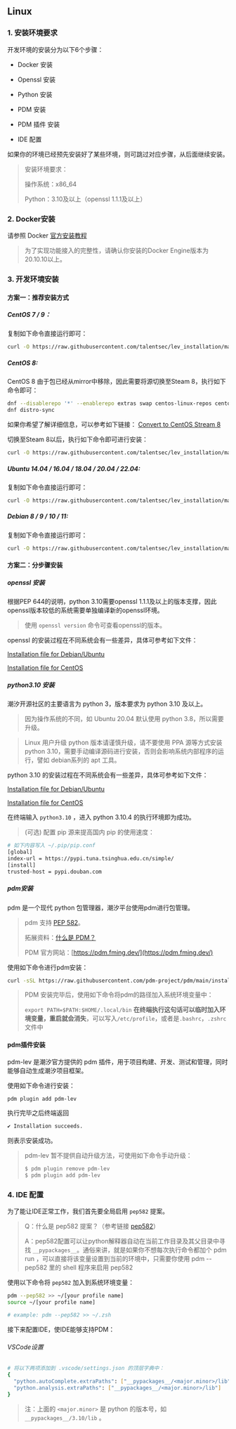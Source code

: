 ## Linux

### 1. 安装环境要求

开发环境的安装分为以下6个步骤：

- Docker 安装

- Openssl 安装

- Python 安装

- PDM 安装

- PDM 插件 安装

- IDE 配置

如果你的环境已经预先安装好了某些环境，则可跳过对应步骤，从后面继续安装。

> 安装环境要求：
>
> 操作系统：x86_64
>
> Python：3.10及以上（openssl 1.1.1及以上）

### 2. Docker安装

请参照 Docker [官方安装教程](https://docs.docker.com/engine/install/)

> 为了实现功能接入的完整性，请确认你安装的Docker Engine版本为20.10.10以上。

### 3. 开发环境安装

#### 方案一：推荐安装方式

##### CentOS 7 / 9：

复制如下命令直接运行即可：

```bash
curl -O https://raw.githubusercontent.com/talentsec/lev_installation/main/lev_installation_for_centos.sh && chmod +x lev_installation_for_centos.sh && source ./lev_installation_for_centos.sh
```

##### CentOS 8:

CentOS 8 由于包已经从mirror中移除，因此需要将源切换至Steam 8，执行如下命令即可：

```bash
dnf --disablerepo '*' --enablerepo extras swap centos-linux-repos centos-stream-repos
dnf distro-sync
```

如果你希望了解详细信息，可以参考如下链接：
[Convert to CentOS Stream 8](https://www.centos.org/news-and-events/convert-to-stream-8/)

切换至Steam 8以后，执行如下命令即可进行安装：

```bash
curl -O https://raw.githubusercontent.com/talentsec/lev_installation/main/lev_installation_for_centos.sh && chmod +x lev_installation_for_centos.sh && source ./lev_installation_for_centos.sh
```

##### Ubuntu 14.04 / 16.04 / 18.04 / 20.04 / 22.04:

复制如下命令直接运行即可：

```bash
curl -O https://raw.githubusercontent.com/talentsec/lev_installation/main/lev_installation_for_debian_and_ubuntu.sh && chmod +x lev_installation_for_debian_and_ubuntu.sh && source ./lev_installation_for_debian_and_ubuntu.sh
```

##### Debian 8 / 9 / 10 / 11:
复制如下命令直接运行即可：

```bash
curl -O https://raw.githubusercontent.com/talentsec/lev_installation/main/lev_installation_for_debian_and_ubuntu.sh && chmod +x lev_installation_for_debian_and_ubuntu.sh && source ./lev_installation_for_debian_and_ubuntu.sh
```

#### 方案二：分步骤安装
##### openssl 安装
根据PEP 644的说明，python 3.10需要openssl 1.1.1及以上的版本支撑，因此openssl版本较低的系统需要单独编译新的openssl环境。

> 使用 `openssl version` 命令可查看openssl的版本。

openssl 的安装过程在不同系统会有一些差异，具体可参考如下文件：

[Installation file for Debian/Ubuntu](https://raw.githubusercontent.com/talentsec/lev_installation/main/lev_installation_for_debian_and_ubuntu.sh)

[Installation file for CentOS](https://raw.githubusercontent.com/talentsec/lev_installation/main/lev_installation_for_centos.sh)

#####  python3.10 安装

潮汐开源社区的主要语言为 python 3，版本要求为 python 3.10 及以上。

> 因为操作系统的不同，如 Ubuntu 20.04 默认使用 python 3.8，所以需要升级。

> Linux 用户升级 python 版本请谨慎升级，请不要使用 PPA 源等方式安装 python 3.10，需要手动编译源码进行安装，否则会影响系统内部程序的运行，譬如 debian系列的 apt 工具。

python 3.10 的安装过程在不同系统会有一些差异，具体可参考如下文件：

[Installation file for Debian/Ubuntu](https://raw.githubusercontent.com/talentsec/lev_installation/main/lev_installation_for_debian_and_ubuntu.sh)

[Installation file for CentOS](https://raw.githubusercontent.com/talentsec/lev_installation/main/lev_installation_for_centos.sh)

在终端输入 `python3.10` ，进入 python 3.10.4 的执行环境即为成功。

> (可选)
> 配置 pip 源来提高国内 pip 的使用速度：

   ```bash
   # 如下内容写入 ~/.pip/pip.conf
   [global]
   index-url = https://pypi.tuna.tsinghua.edu.cn/simple/
   [install]
   trusted-host = pypi.douban.com
   ```

##### pdm安装

pdm 是一个现代 python 包管理器，潮汐平台使用pdm进行包管理。

> pdm 支持 [PEP 582](https://www.python.org/dev/peps/pep-0582/)。
>
> 拓展资料：[什么是 PDM？](https://pdm.fming.dev/)
>
> PDM 官方网站：[https://pdm.fming.dev/](https://pdm.fming.dev/)

使用如下命令进行pdm安装：
```bash
curl -sSL https://raw.githubusercontent.com/pdm-project/pdm/main/install-pdm.py | python3.10 -
```

> PDM 安装完毕后，使用如下命令将pdm的路径加入系统环境变量中：
>
> `export PATH=$PATH:$HOME/.local/bin`
> **在终端执行这句话可以临时加入环境变量，重启就会消失**，可以写入`/etc/profile`，或者是`.bashrc`，`.zshrc`文件中

#### pdm插件安装

pdm-lev 是潮汐官方提供的 pdm 插件，用于项目构建、开发、测试和管理，同时能够自动生成潮汐项目框架。

使用如下命令进行安装：

```bash
pdm plugin add pdm-lev
```

执行完毕之后终端返回

```bash
✔ Installation succeeds.
```

则表示安装成功。

> pdm-lev 暂不提供自动升级方法，可使用如下命令手动升级：
>
> ```bash
> $ pdm plugin remove pdm-lev
> $ pdm plugin add pdm-lev
> ```

### 4. IDE 配置
为了能让IDE正常工作，我们首先要全局启用 `pep582` 提案。

> Q：什么是 pep582 提案？（参考链接 [pep582](https://peps.python.org/pep-0582/)）
>
> A：pep582配置可以让python解释器自动在当前工作目录及其父目录中寻找 `__pypackages__`。通俗来讲，就是如果你不想每次执行命令都加个 pdm run ，可以直接将该变量设置到当前的环境中，只需要你使用 pdm --pep582 里的 shell 程序来启用 pep582

使用以下命令将 `pep582` 加入到系统环境变量：

```bash
pdm --pep582 >> ~/[your profile name]
source ~/[your profile name]

# example: pdm --pep582 >> ~/.zsh
```

接下来配置IDE，使IDE能够支持PDM：


###### VSCode设置
```bash
# 将以下两项添加到 .vscode/settings.json 的顶层字典中：
{
  "python.autoComplete.extraPaths": ["__pypackages__/<major.minor>/lib"],
  "python.analysis.extraPaths": ["__pypackages__/<major.minor>/lib"]
}
```

> 注：上面的 `<major.minor>` 是 python 的版本号，如 `__pypackages__/3.10/lib` 。
